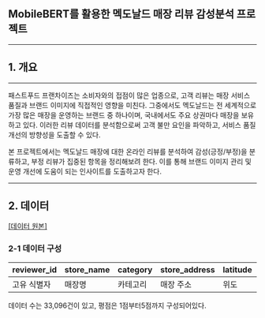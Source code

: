 ## MobileBERT를 활용한 멕도날드 매장 리뷰 감성분석 프로젝트

---
## 1. 개요

---

패스트푸드 프랜차이즈는 소비자와의 접점이 많은 업종으로, 고객 리뷰는 매장 서비스 품질과 브랜드 이미지에 직접적인 영향을 미친다. 
그중에서도 멕도날드는 전 세계적으로 가장 많은 매장을 운영하는 브랜드 중 하나이며, 국내에서도 주요 상권마다 매장을 보유하고 있다.
이러한 리뷰 데이터를 분석함으로써 고객 불만 요인을 파악하고, 서비스 품질 개선의 방향성을 도출할 수 있다.

본 프로젝트에서는 멕도날드 매장에 대한 온라인 리뷰를 분석하여 감성(긍정/부정)을 분류하고, 부정 리뷰가 집중된 항목을 정리해보려 한다.
이를 통해 브랜드 이미지 관리 및 운영 개선에 도움이 되는 인사이트를 도출하고자 한다.

---
## 2. 데이터

[[데이터 원본]](https://www.kaggle.com/datasets/nelgiriyewithana/mcdonalds-store-reviews)

### 2-1 데이터 구성

| reviewer_id | store_name | category | store_address | latitude | longitude | rating_count | review_time | review | rating |
|-------------|-------|--------|------------|---------|---------|------------|-------------|--------|--------|
| 고유 식별자      | 매장명   | 카테고리   | 매장 주소      | 위도      | 경도      | 평점개수       | 리뷰날짜        | 리뷰     | 평점     |

데이터 수는 33,096건이 있고, 평점은 1점부터5점까지 구성되어있다.

